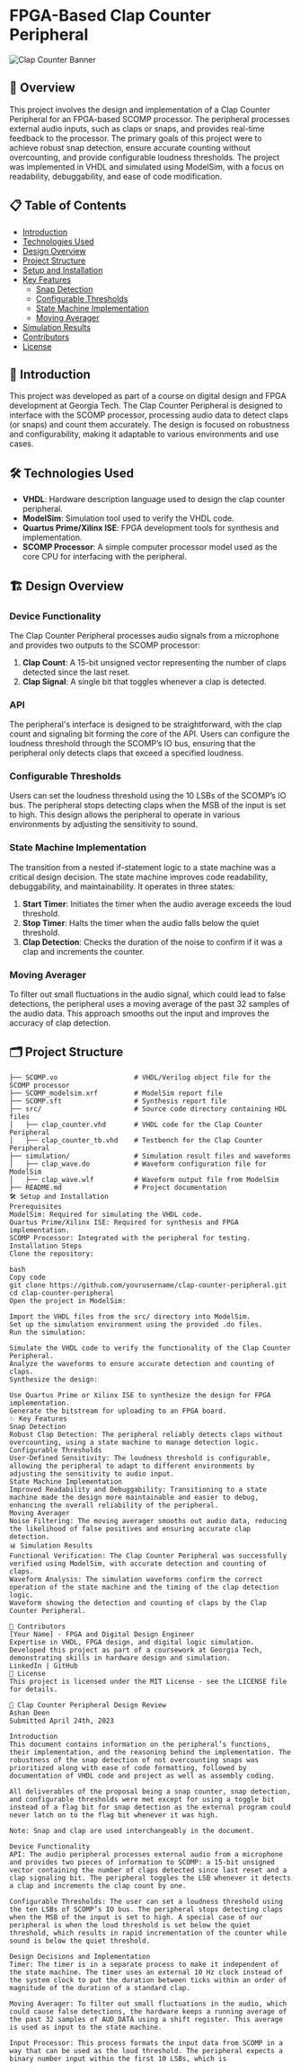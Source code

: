 # FPGA-Based Clap Counter Peripheral

![Clap Counter Banner](https://user-images.githubusercontent.com/yourprofile/clap-counter-banner.png)

## 🌟 Overview

This project involves the design and implementation of a Clap Counter Peripheral for an FPGA-based SCOMP processor. The peripheral processes external audio inputs, such as claps or snaps, and provides real-time feedback to the processor. The primary goals of this project were to achieve robust snap detection, ensure accurate counting without overcounting, and provide configurable loudness thresholds. The project was implemented in VHDL and simulated using ModelSim, with a focus on readability, debuggability, and ease of code modification.

## 📋 Table of Contents

- [Introduction](#introduction)
- [Technologies Used](#technologies-used)
- [Design Overview](#design-overview)
- [Project Structure](#project-structure)
- [Setup and Installation](#setup-and-installation)
- [Key Features](#key-features)
  - [Snap Detection](#snap-detection)
  - [Configurable Thresholds](#configurable-thresholds)
  - [State Machine Implementation](#state-machine-implementation)
  - [Moving Averager](#moving-averager)
- [Simulation Results](#simulation-results)
- [Contributors](#contributors)
- [License](#license)

## 🚀 Introduction

This project was developed as part of a course on digital design and FPGA development at Georgia Tech. The Clap Counter Peripheral is designed to interface with the SCOMP processor, processing audio data to detect claps (or snaps) and count them accurately. The design is focused on robustness and configurability, making it adaptable to various environments and use cases.

## 🛠️ Technologies Used

- **VHDL**: Hardware description language used to design the clap counter peripheral.
- **ModelSim**: Simulation tool used to verify the VHDL code.
- **Quartus Prime/Xilinx ISE**: FPGA development tools for synthesis and implementation.
- **SCOMP Processor**: A simple computer processor model used as the core CPU for interfacing with the peripheral.

## 🏗️ Design Overview

### Device Functionality

The Clap Counter Peripheral processes audio signals from a microphone and provides two outputs to the SCOMP processor:
1. **Clap Count**: A 15-bit unsigned vector representing the number of claps detected since the last reset.
2. **Clap Signal**: A single bit that toggles whenever a clap is detected.

### API

The peripheral's interface is designed to be straightforward, with the clap count and signaling bit forming the core of the API. Users can configure the loudness threshold through the SCOMP’s IO bus, ensuring that the peripheral only detects claps that exceed a specified loudness.

### Configurable Thresholds

Users can set the loudness threshold using the 10 LSBs of the SCOMP’s IO bus. The peripheral stops detecting claps when the MSB of the input is set to high. This design allows the peripheral to operate in various environments by adjusting the sensitivity to sound.

### State Machine Implementation

The transition from a nested if-statement logic to a state machine was a critical design decision. The state machine improves code readability, debuggability, and maintainability. It operates in three states:
1. **Start Timer**: Initiates the timer when the audio average exceeds the loud threshold.
2. **Stop Timer**: Halts the timer when the audio falls below the quiet threshold.
3. **Clap Detection**: Checks the duration of the noise to confirm if it was a clap and increments the counter.

### Moving Averager

To filter out small fluctuations in the audio signal, which could lead to false detections, the peripheral uses a moving average of the past 32 samples of the audio data. This approach smooths out the input and improves the accuracy of clap detection.

## 🗂️ Project Structure

```plaintext
├── SCOMP.vo                   # VHDL/Verilog object file for the SCOMP processor
├── SCOMP_modelsim.xrf         # ModelSim report file
├── SCOMP.sft                  # Synthesis report file
├── src/                       # Source code directory containing HDL files
│   ├── clap_counter.vhd       # VHDL code for the Clap Counter Peripheral
│   ├── clap_counter_tb.vhd    # Testbench for the Clap Counter Peripheral
├── simulation/                # Simulation result files and waveforms
│   ├── clap_wave.do           # Waveform configuration file for ModelSim
│   ├── clap_wave.wlf          # Waveform output file from ModelSim
├── README.md                  # Project documentation
🛠️ Setup and Installation
Prerequisites
ModelSim: Required for simulating the VHDL code.
Quartus Prime/Xilinx ISE: Required for synthesis and FPGA implementation.
SCOMP Processor: Integrated with the peripheral for testing.
Installation Steps
Clone the repository:

bash
Copy code
git clone https://github.com/yourusername/clap-counter-peripheral.git
cd clap-counter-peripheral
Open the project in ModelSim:

Import the VHDL files from the src/ directory into ModelSim.
Set up the simulation environment using the provided .do files.
Run the simulation:

Simulate the VHDL code to verify the functionality of the Clap Counter Peripheral.
Analyze the waveforms to ensure accurate detection and counting of claps.
Synthesize the design:

Use Quartus Prime or Xilinx ISE to synthesize the design for FPGA implementation.
Generate the bitstream for uploading to an FPGA board.
✨ Key Features
Snap Detection
Robust Clap Detection: The peripheral reliably detects claps without overcounting, using a state machine to manage detection logic.
Configurable Thresholds
User-Defined Sensitivity: The loudness threshold is configurable, allowing the peripheral to adapt to different environments by adjusting the sensitivity to audio input.
State Machine Implementation
Improved Readability and Debuggability: Transitioning to a state machine made the design more maintainable and easier to debug, enhancing the overall reliability of the peripheral.
Moving Averager
Noise Filtering: The moving averager smooths out audio data, reducing the likelihood of false positives and ensuring accurate clap detection.
📊 Simulation Results
Functional Verification: The Clap Counter Peripheral was successfully verified using ModelSim, with accurate detection and counting of claps.
Waveform Analysis: The simulation waveforms confirm the correct operation of the state machine and the timing of the clap detection logic.
Waveform showing the detection and counting of claps by the Clap Counter Peripheral.

👥 Contributors
[Your Name] - FPGA and Digital Design Engineer
Expertise in VHDL, FPGA design, and digital logic simulation.
Developed this project as part of a coursework at Georgia Tech, demonstrating skills in hardware design and simulation.
LinkedIn | GitHub
📝 License
This project is licensed under the MIT License - see the LICENSE file for details.

📝 Clap Counter Peripheral Design Review
Ashan Deen
Submitted April 24th, 2023

Introduction
This document contains information on the peripheral’s functions, their implementation, and the reasoning behind the implementation. The robustness of the snap detection of not overcounting snaps was prioritized along with ease of code formatting, followed by documentation of VHDL code and project as well as assembly coding.

All deliverables of the proposal being a snap counter, snap detection, and configurable thresholds were met except for using a toggle bit instead of a flag bit for snap detection as the external program could never latch on to the flag bit whenever it was high.

Note: Snap and clap are used interchangeably in the document.

Device Functionality
API: The audio peripheral processes external audio from a microphone and provides two pieces of information to SCOMP: a 15-bit unsigned vector containing the number of claps detected since last reset and a clap signaling bit. The peripheral toggles the LSB whenever it detects a clap and increments the clap count by one.

Configurable Thresholds: The user can set a loudness threshold using the ten LSBs of SCOMP’s IO bus. The peripheral stops detecting claps when the MSB of the input is set to high. A special case of our peripheral is when the loud threshold is set below the quiet threshold, which results in rapid incrementation of the counter while sound is below the quiet threshold.

Design Decisions and Implementation
Timer: The timer is in a separate process to make it independent of the state machine. The timer uses an external 10 Hz clock instead of the system clock to put the duration between ticks within an order of magnitude of the duration of a standard clap.

Moving Averager: To filter out small fluctuations in the audio, which could cause false detections, the hardware keeps a running average of the past 32 samples of AUD_DATA using a shift register. This average is used as input to the state machine.

Input Processor: This process formats the input data from SCOMP in a way that can be used as the loud threshold. The peripheral expects a binary number input within the first 10 LSBs, which is
